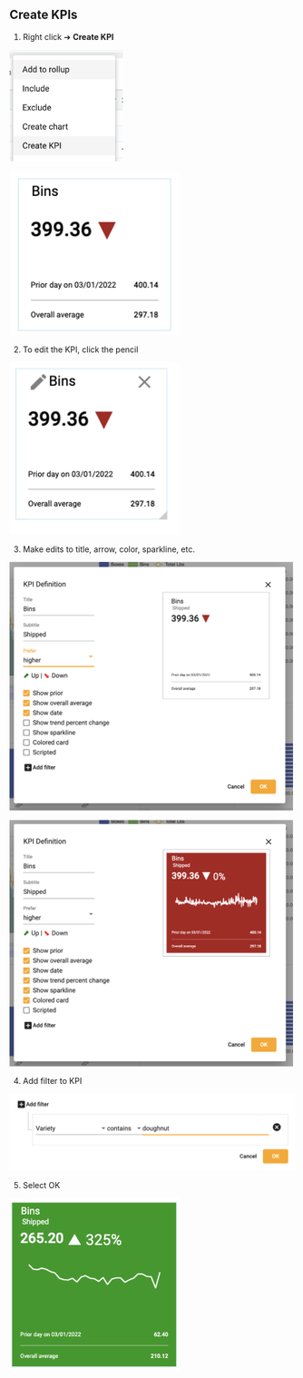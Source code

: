 ## Create KPIs

1.  Right click ➔ **Create KPI**

<img src="../assets/kpi.png"  style="width:200px" class="border"></img>

<img src="../assets/kpi_created.png"  style="width:300px" class="border"></img>

2.  To edit the KPI, click the pencil

<img src="../assets/kpi_pencil.png"  style="width:300px" class="border"></img>

3.  Make edits to title, arrow, color, sparkline, etc.

<img src="../assets/kpi_edit.png"  style="width:500px" class="border"></img>

<img src="../assets/kpi_selections.png"  style="width:500px" class="border"></img>

4.  Add filter to KPI

<img src="../assets/kpi_filter.png"  style="width:600px" class="border"></img>

5.  Select OK

<img src="../assets/kpi_finished.png"  style="width:300px" class="border"></img>
